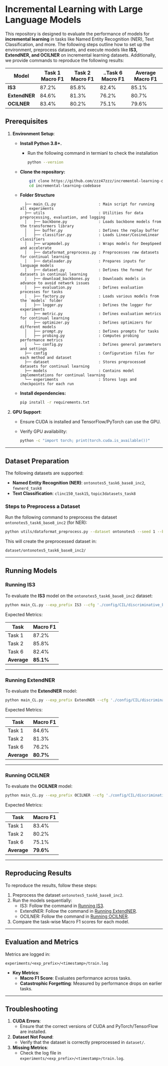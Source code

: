 # Incremental Learning with Large Language Models

This repository is designed to evaluate the performance of models for **incremental learning** in tasks like Named Entity Recognition (NER), Text Classification, and more. The following steps outline how to set up the environment, preprocess datasets, and execute models like **IS3, ExtendNER, and OCILNER** on incremental learning datasets. Additionally, we provide commands to reproduce the following results:

| **Model** | **Task 1 Macro F1** | **Task 2 Macro F1** | **..Task 6 Macro F1** | **Average Macro F1** |
| --- | --- | --- | --- | --- |
| **IS3** | 87.2% | 85.8% | 82.4% | 85.1% |
| **ExtendNER** | 84.6% | 81.3% | 76.2% | 80.7% |
| **OCILNER** | 83.4% | 80.2% | 75.1% | 79.6% |

## Prerequisites

1. **Environment Setup**:
    - **Install Python 3.8+.**
        - Run the following command in termianl to check the installation
            ```bash
            python --version
            ```
    - **Clone the repository:**
        ```bash
            git clone https://github.com/zzz47zzz/incremental-learning-codebase.git
            cd incremental-learning-codebase
        ```
    - **Folder Structure**
      ```
        ├── main_CL.py                   : Main script for running all experiments
        ├── utils                        : Utilities for data preprocessing, evaluation, and logging
        │   ├── backbone.py              : Loads backbone models from the transformers library
        │   ├── buffer.py                : Defines the replay buffer
        │   ├── classifier.py            : Loads Linear/CosineLinear classifiers
        │   ├── wrapmodel.py             : Wraps models for DeepSpeed and accelerate
        │   ├── dataformat_preprocess.py : Preprocesses raw datasets for continual learning
        │   ├── dataloader.py            : Prepares inputs for language models
        │   ├── dataset.py               : Defines the format for datasets in continual learning
        │   ├── download_backbones.py    : Downloads models in advance to avoid network issues
        │   ├── evaluation.py            : Defines evaluation processes for tasks
        │   ├── factory.py               : Loads various models from the `models` folder
        │   ├── logger.py                : Defines the logger for experiments
        │   ├── metric.py                : Defines evaluation metrics for continual learning
        │   ├── optimizer.py             : Defines optimizers for different models
        │   ├── prompt.py                : Defines prompts for tasks
        │   ├── probing.py               : Computes probing performance metrics
        │   └── config.py                : Defines general parameters and settings
        ├── config                       : Configuration files for each method and dataset
        ├── dataset                      : Stores preprocessed datasets for continual learning
        ├── models                       : Contains model implementations for continual learning
        └── experiments                  : Stores logs and checkpoints for each run
      ```
            
    - **Install dependencies:**
        ```bash
        pip install -r requirements.txt
        ```
2. **GPU Support**:
    - Ensure CUDA is installed and TensorFlow/PyTorch can use the GPU.
    - Verify GPU availability:
        
        ```bash
        python -c "import torch; print(torch.cuda.is_available())"
        ```
---
## Dataset Preparation

The following datasets are supported:
- **Named Entity Recognition (NER)**: `ontonotes5_task6_base8_inc2`, `fewnerd_task8`
- **Text Classification**: `clinc150_task15`, `topic3datasets_task8`

### Steps to Preprocess a Dataset

Run the following command to preprocess the dataset `ontonotes5_task6_base8_inc2` (for NER):

```bash
python utils/dataformat_preprocess.py --dataset ontonotes5 --seed 1 --base_task_entity 8 --incremental_task_entity 2 --seen_all_labels False
```

This will create the preprocessed dataset in:

```
dataset/ontonotes5_task6_base8_inc2/
```

---

## Running Models

### Running IS3

To evaluate the **IS3** model on the `ontonotes5_task6_base8_inc2` dataset:

```bash
python main_CL.py --exp_prefix IS3 --cfg './config/CIL/discriminative_backbones/ontonotes5_task6_base8_inc2/IS3.yaml' --backbone bert-base-cased --classifier Linear --training_epochs 5
```

Expected Metrics:

| Task | Macro F1 |
| --- | --- |
| Task 1 | 87.2% |
| Task 2 | 85.8% |
| Task 6 | 82.4% |
| **Average** | **85.1%** |

---

### Running ExtendNER

To evaluate the **ExtendNER** model:

```bash
python main_CL.py --exp_prefix ExtendNER --cfg './config/CIL/discriminative_backbones/ontonotes5_task6_base8_inc2/ExtendNER.yaml' --backbone bert-base-cased --classifier Linear --training_epochs 5
```

Expected Metrics:

| Task | Macro F1 |
| --- | --- |
| Task 1 | 84.6% |
| Task 2 | 81.3% |
| Task 6 | 76.2% |
| **Average** | **80.7%** |

---

### Running OCILNER

To evaluate the **OCILNER** model:

```bash
python main_CL.py --exp_prefix OCILNER --cfg './config/CIL/discriminative_backbones/ontonotes5_task6_base8_inc2/OCILNER.yaml' --backbone bert-base-cased --classifier Linear --training_epochs 5
```

Expected Metrics:

| Task | Macro F1 |
| --- | --- |
| Task 1 | 83.4% |
| Task 2 | 80.2% |
| Task 6 | 75.1% |
| **Average** | **79.6%** |

---

## Reproducing Results

To reproduce the results, follow these steps:

1. Preprocess the dataset `ontonotes5_task6_base8_inc2`.
2. Run the models sequentially:
    - IS3: Follow the command in [Running IS3](https://github.com/nikeetan/Incremental_Sequence_labelling/blob/main/Readme.md#running-is3).
    - ExtendNER: Follow the command in [Running ExtendNER](https://github.com/nikeetan/Incremental-Sequence-labelling/blob/main/Readme.md#running-extendner).
    - OCILNER: Follow the command in [Running OCILNER](https://github.com/nikeetan/Incremental-Sequence-labelling/blob/main/Readme.md#running-ocilner).
3. Compare the task-wise Macro F1 scores for each model.

---

## Evaluation and Metrics

Metrics are logged in:

```
experiments/<exp_prefix>/<timestamp>/train.log
```

- **Key Metrics**:
    - **Macro F1 Score**: Evaluates performance across tasks.
    - **Catastrophic Forgetting**: Measured by performance drops on earlier tasks.
---
## Troubleshooting
1. **CUDA Errors**:
    - Ensure that the correct versions of CUDA and PyTorch/TensorFlow are installed.
2. **Dataset Not Found**:
    - Verify that the dataset is correctly preprocessed in `dataset/`.
3. **Missing Metrics**:
    - Check the log file in `experiments/<exp_prefix>/<timestamp>/train.log`.
